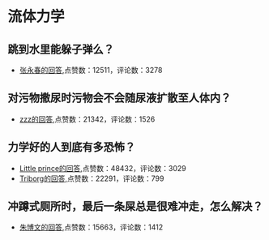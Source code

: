 #  流体力学 
## 跳到水里能躲子弹么？
- [张永春的回答](https://www.zhihu.com/question/266754083/answer/323600727),点赞数：12511，评论数：3278
## 对污物撒尿时污物会不会随尿液扩散至人体内？
- [zzz的回答](https://www.zhihu.com/question/270941171/answer/386231474),点赞数：21342，评论数：1526
## 力学好的人到底有多恐怖？
- [Little prince的回答](https://www.zhihu.com/question/396642908/answer/1331708871),点赞数：48432，评论数：3029
- [Triborg的回答](https://www.zhihu.com/question/396642908/answer/1325063634),点赞数：22291，评论数：799
## 冲蹲式厕所时，最后一条屎总是很难冲走，怎么解决？
- [朱博文的回答](https://www.zhihu.com/question/28641163/answer/41588274),点赞数：15663，评论数：1412
